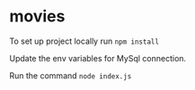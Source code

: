 # movies

To set up project locally run `npm install`

Update the env variables for MySql connection.

Run the command `node index.js`

